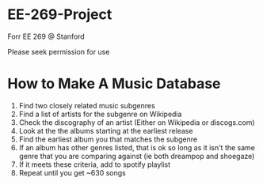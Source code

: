 # EE-269-Project

Forr EE 269 @ Stanford

Please seek permission for use


# How to Make A Music Database

1. Find two closely related music subgenres
2. Find a list of artists for the subgenre on Wikipedia
3. Check the discography of an artist (Either on Wikipedia or discogs.com)
4. Look at the the albums starting at the earliest release
5. Find the earliest album you that matches the subgenre
6. If an album has other genres listed, that is ok so long as it isn't the same genre that you are comparing against (ie both dreampop and shoegaze)
7. If it meets these criteria, add to spotify playlist
8. Repeat until you get ~630 songs

